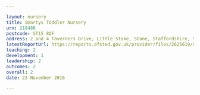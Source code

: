 ```yaml
---

layout: nursery
title: Smartys Toddler Nursery
urn: 218486
postcode: ST15 8QF
address: 2 and 4 Taverners Drive, Little Stoke, Stone, Staffordshire, ST15 8QF
latestReportUrl: https://reports.ofsted.gov.uk/provider/files/2625619/urn/218486.pdf
teaching: 2
development: 1
leadership: 2
outcomes: 2
overall: 2
date: 23 November 2016

---
```

